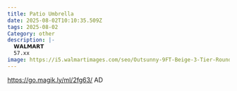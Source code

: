 ```yaml
---
title: Patio Umbrella
date: 2025-08-02T10:10:35.509Z
tags: 2025-08-02
Category: other
description: |-
  𝗪𝗔𝗟𝗠𝗔𝗥𝗧 
  57.xx
image: https://i5.walmartimages.com/seo/Outsunny-9FT-Beige-3-Tier-Round-Patio-Umbrella-Crank-and-Push-Button-Tilt_3b37f7b1-e5d2-4d5d-ae51-29f299d929ad.008c29d30fb625b1b53216bbe197e5da.jpeg?odnHeight=573&odnWidth=573&odnBg=FFFFFF
---
```

https://go.magik.ly/ml/2fg63/
AD